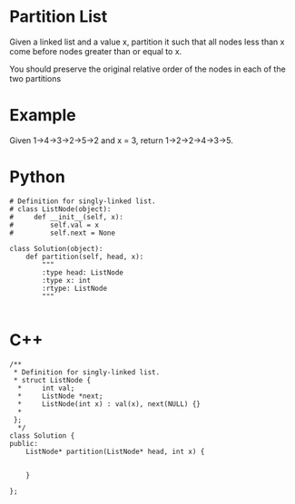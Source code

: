 # Partition List 
Given a linked list and a value x, partition it such that all nodes less than x come before nodes greater than or equal to x.

You should preserve the original relative order of the nodes in each of the two partitions

# Example
Given 1->4->3->2->5->2 and x = 3,
return 1->2->2->4->3->5.

# Python
```
# Definition for singly-linked list.
# class ListNode(object):
#     def __init__(self, x):
#         self.val = x
#         self.next = None

class Solution(object):
    def partition(self, head, x):
        """
        :type head: ListNode
        :type x: int
        :rtype: ListNode
        """
        
```

# C++
```
/**
 * Definition for singly-linked list.
 * struct ListNode {
  *     int val;
  *     ListNode *next;
  *     ListNode(int x) : val(x), next(NULL) {}
  * 
 };
  */
class Solution {
public:
    ListNode* partition(ListNode* head, int x) {
            
                
    }

};
```


